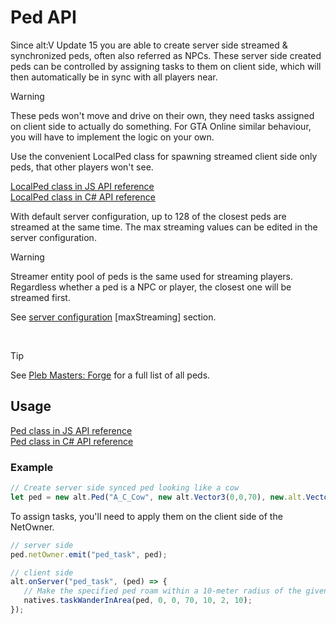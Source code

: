 # Ped API

Since alt:V Update 15 you are able to create server side streamed & synchronized peds, often also referred as NPCs. These server side created peds can be controlled by assigning tasks to them on client side, which will then automatically be in sync with all players near.

> [!WARNING]
> These peds won't move and drive on their own, they need tasks assigned on client side to actually do something.
> For GTA Online similar behaviour, you will have to implement the logic on your own.

Use the convenient LocalPed class for spawning streamed client side only peds, that other players won't see.

[LocalPed class in JS API reference](https://docs.altv.mp/js/api/alt-client.LocalPed.html)<br>
[LocalPed class in C# API reference](https://docs.altv.mp/cs/api/AltV.Net.Client.Elements.Entities.LocalPed.html)<br>

With default server configuration, up to 128 of the closest peds are streamed at the same time. The max streaming values can be edited in the server configuration.

> [!WARNING]
> Streamer entity pool of peds is the same used for streaming players. Regardless whether a ped is a NPC or player, the closest one will be streamed first.

See [server configuration](configs/server.md) [maxStreaming] section.

<br>

> [!TIP]
> See <a href='https://forge.plebmasters.de/peds'>Pleb Masters: Forge</a> for a full list of all peds.

## Usage

[Ped class in JS API reference](https://docs.altv.mp/js/api/alt-server.Ped.html)<br>
[Ped class in C# API reference](https://docs.altv.mp/cs/api/AltV.Net.Elements.Entities.Ped.html)<br>

### Example

```js
// Create server side synced ped looking like a cow
let ped = new alt.Ped("A_C_Cow", new alt.Vector3(0,0,70), new.alt.Vector3(0,0,0));
```

To assign tasks, you'll need to apply them on the client side of the NetOwner.

```js
// server side
ped.netOwner.emit("ped_task", ped);

// client side
alt.onServer("ped_task", (ped) => {
   // Make the specified ped roam within a 10-meter radius of the given coordinates. It will always move at least 2 meters and pause for a minimum of 10 seconds.
   natives.taskWanderInArea(ped, 0, 0, 70, 10, 2, 10);
});
```